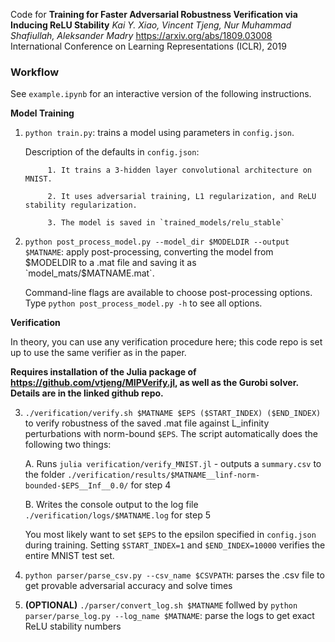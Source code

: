 Code for **Training for Faster Adversarial Robustness Verification via Inducing ReLU Stability**
_Kai Y. Xiao, Vincent Tjeng, Nur Muhammad Shafiullah, Aleksander Madry_
https://arxiv.org/abs/1809.03008
International Conference on Learning Representations (ICLR), 2019

### Workflow

See `example.ipynb` for an interactive version of the following instructions.

**Model Training**
1. `python train.py`: trains a model using parameters in `config.json`.

      Description of the defaults in `config.json`:
      
            1. It trains a 3-hidden layer convolutional architecture on MNIST.
            
            2. It uses adversarial training, L1 regularization, and ReLU stability regularization.
            
            3. The model is saved in `trained_models/relu_stable`

2. `python post_process_model.py --model_dir $MODELDIR --output $MATNAME`: apply post-processing, converting the model from $MODELDIR to a .mat file and saving it as `model_mats/$MATNAME.mat`.

      Command-line flags are available to choose post-processing options. Type `python post_process_model.py -h` to see all options.
      
**Verification**

In theory, you can use any verification procedure here; this code repo is set up to use the same verifier as in the paper.

**Requires installation of the Julia package of https://github.com/vtjeng/MIPVerify.jl, as well as the Gurobi solver. Details are in the linked github repo.**

3. `./verification/verify.sh $MATNAME $EPS ($START_INDEX) ($END_INDEX)` to verify robustness of the saved .mat file against L_infinity perturbations with norm-bound `$EPS`. The script automatically does the following two things:
      
      A. Runs `julia verification/verify_MNIST.jl` - outputs a `summary.csv` to the folder `./verification/results/$MATNAME__linf-norm-bounded-$EPS__Inf__0.0/` for step 4
      
      B. Writes the console output to the log file `./verification/logs/$MATNAME.log`  for step 5

      You most likely want to set `$EPS` to the epsilon specified in `config.json` during training. Setting `$START_INDEX=1` and `$END_INDEX=10000` verifies the entire MNIST test set.

4. `python parser/parse_csv.py --csv_name $CSVPATH`: parses the .csv file to get provable adversarial accuracy and solve times
5. **(OPTIONAL)** `./parser/convert_log.sh $MATNAME` follwed by `python parser/parse_log.py --log_name $MATNAME`: parse the logs to get exact ReLU stability numbers



